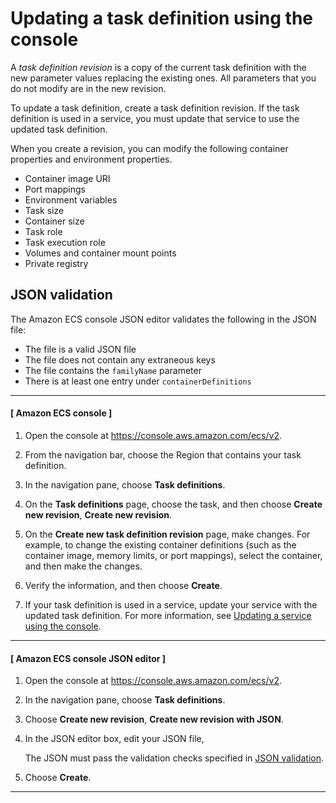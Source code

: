 # Updating a task definition using the console<a name="update-task-definition-console-v2"></a>

A *task definition revision* is a copy of the current task definition with the new parameter values replacing the existing ones\. All parameters that you do not modify are in the new revision\.

To update a task definition, create a task definition revision\. If the task definition is used in a service, you must update that service to use the updated task definition\.

When you create a revision, you can modify the following container properties and environment properties\.
+ Container image URI
+ Port mappings
+ Environment variables
+ Task size
+ Container size
+ Task role
+ Task execution role
+ Volumes and container mount points
+ Private registry

## JSON validation<a name="json-validate-for-update"></a>

The Amazon ECS console JSON editor validates the following in the JSON file:
+ The file is a valid JSON file
+ The file does not contain any extraneous keys
+ The file contains the `familyName` parameter
+ There is at least one entry under `containerDefinitions`

------
#### [ Amazon ECS console ]

1. Open the console at [https://console\.aws\.amazon\.com/ecs/v2](https://console.aws.amazon.com/ecs/v2)\.

1. From the navigation bar, choose the Region that contains your task definition\.

1. In the navigation pane, choose **Task definitions**\.

1. On the **Task definitions** page, choose the task, and then choose **Create new revision**, **Create new revision**\.

1. On the **Create new task definition revision** page, make changes\. For example, to change the existing container definitions \(such as the container image, memory limits, or port mappings\), select the container, and then make the changes\.

1. Verify the information, and then choose **Create**\.

1. If your task definition is used in a service, update your service with the updated task definition\. For more information, see [Updating a service using the console](update-service-console-v2.md)\.

------
#### [ Amazon ECS console JSON editor ]

1. Open the console at [https://console\.aws\.amazon\.com/ecs/v2](https://console.aws.amazon.com/ecs/v2)\.

1. In the navigation pane, choose **Task definitions**\.

1. Choose **Create new revision**, **Create new revision with JSON**\.

1. In the JSON editor box, edit your JSON file,

   The JSON must pass the validation checks specified in [JSON validation](#json-validate-for-update)\.

1. Choose **Create**\.

------